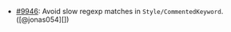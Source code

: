 * [#9946](https://github.com/rubocop/rubocop/issues/9946): Avoid slow regexp matches in `Style/CommentedKeyword`. ([@jonas054][])
